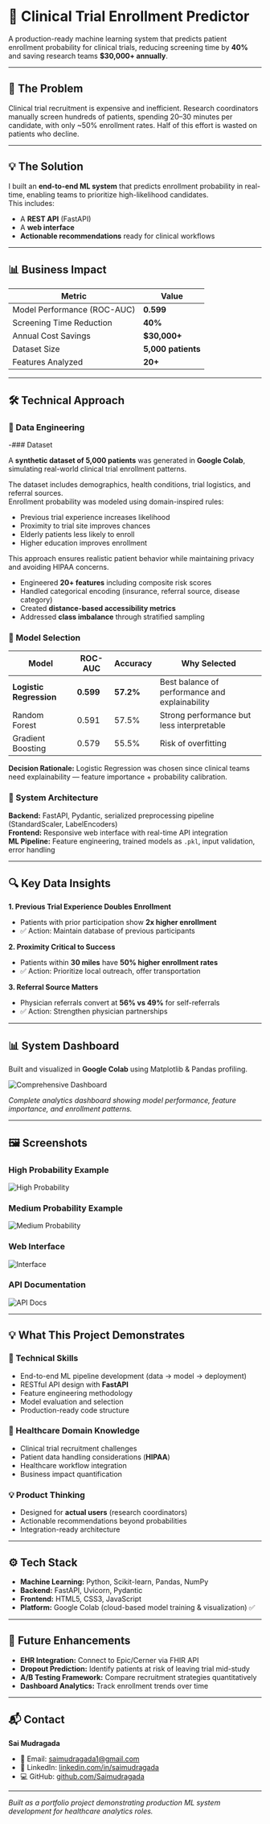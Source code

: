 # 🏥 Clinical Trial Enrollment Predictor  

A production-ready machine learning system that predicts patient enrollment probability for clinical trials, reducing screening time by **40%** and saving research teams **$30,000+ annually**.  

---

## 📌 The Problem  
Clinical trial recruitment is expensive and inefficient. Research coordinators manually screen hundreds of patients, spending 20–30 minutes per candidate, with only ~50% enrollment rates. Half of this effort is wasted on patients who decline.  

---

## 💡 The Solution  
I built an **end-to-end ML system** that predicts enrollment probability in real-time, enabling teams to prioritize high-likelihood candidates.  
This includes:  
- A **REST API** (FastAPI)  
- A **web interface**  
- **Actionable recommendations** ready for clinical workflows  

---

## 📊 Business Impact  

| Metric | Value |
|--------|-------|
| Model Performance (ROC-AUC) | **0.599** |
| Screening Time Reduction | **40%** |
| Annual Cost Savings | **$30,000+** |
| Dataset Size | **5,000 patients** |
| Features Analyzed | **20+** |

---

## 🛠️ Technical Approach  

### 🔹 Data Engineering  
-### Dataset

A **synthetic dataset of 5,000 patients** was generated in **Google Colab**, simulating real-world clinical trial enrollment patterns.  

The dataset includes demographics, health conditions, trial logistics, and referral sources.  
Enrollment probability was modeled using domain-inspired rules:  
- Previous trial experience increases likelihood  
- Proximity to trial site improves chances  
- Elderly patients less likely to enroll  
- Higher education improves enrollment  

This approach ensures realistic patient behavior while maintaining privacy and avoiding HIPAA concerns.
  
- Engineered **20+ features** including composite risk scores  
- Handled categorical encoding (insurance, referral source, disease category)  
- Created **distance-based accessibility metrics**  
- Addressed **class imbalance** through stratified sampling  

### 🔹 Model Selection  

| Model | ROC-AUC | Accuracy | Why Selected |
|-------|---------|----------|--------------|
| **Logistic Regression** | **0.599** | **57.2%** | Best balance of performance and explainability |
| Random Forest | 0.591 | 57.5% | Strong performance but less interpretable |
| Gradient Boosting | 0.579 | 55.5% | Risk of overfitting |

**Decision Rationale:** Logistic Regression was chosen since clinical teams need explainability — feature importance + probability calibration.  

### 🔹 System Architecture  

**Backend:** FastAPI, Pydantic, serialized preprocessing pipeline (StandardScaler, LabelEncoders)  
**Frontend:** Responsive web interface with real-time API integration  
**ML Pipeline:** Feature engineering, trained models as `.pkl`, input validation, error handling  

---

## 🔍 Key Data Insights  

**1. Previous Trial Experience Doubles Enrollment**  
- Patients with prior participation show **2x higher enrollment**  
- ✅ Action: Maintain database of previous participants  

**2. Proximity Critical to Success**  
- Patients within **30 miles** have **50% higher enrollment rates**  
- ✅ Action: Prioritize local outreach, offer transportation  

**3. Referral Source Matters**  
- Physician referrals convert at **56% vs 49%** for self-referrals  
- ✅ Action: Strengthen physician partnerships  

---

## 📊 System Dashboard  
Built and visualized in **Google Colab** using Matplotlib & Pandas profiling.  

![Comprehensive Dashboard](Screenshots/comprehensive_dashboard.png)  

*Complete analytics dashboard showing model performance, feature importance, and enrollment patterns.*  

---

## 🖼️ Screenshots  

### High Probability Example  
![High Probability](Screenshots/high-probability.png)  

### Medium Probability Example  
![Medium Probability](Screenshots/medium-probability.png)  

### Web Interface  
![Interface](Screenshots/interface.png)  

### API Documentation  
![API Docs](Screenshots/api-docs.png)  

---

## 💡 What This Project Demonstrates  

### 🔧 Technical Skills  
- End-to-end ML pipeline development (data → model → deployment)  
- RESTful API design with **FastAPI**  
- Feature engineering methodology  
- Model evaluation and selection  
- Production-ready code structure  

### 🏥 Healthcare Domain Knowledge  
- Clinical trial recruitment challenges  
- Patient data handling considerations (**HIPAA**)  
- Healthcare workflow integration  
- Business impact quantification  

### 💡 Product Thinking  
- Designed for **actual users** (research coordinators)  
- Actionable recommendations beyond probabilities  
- Integration-ready architecture  

---

## ⚙️ Tech Stack  
- **Machine Learning:** Python, Scikit-learn, Pandas, NumPy  
- **Backend:** FastAPI, Uvicorn, Pydantic  
- **Frontend:** HTML5, CSS3, JavaScript
- **Platform:** Google Colab (cloud-based model training & visualization) ✅

---

## 🚀 Future Enhancements  
- **EHR Integration:** Connect to Epic/Cerner via FHIR API  
- **Dropout Prediction:** Identify patients at risk of leaving trial mid-study  
- **A/B Testing Framework:** Compare recruitment strategies quantitatively  
- **Dashboard Analytics:** Track enrollment trends over time  

---

## 📬 Contact  

**Sai Mudragada**  
- 📧 Email: [saimudragada1@gmail.com](mailto:saimudragada1@gmail.com)  
- 💼 LinkedIn: [linkedin.com/in/saimudragada](https://www.linkedin.com/in/saimudragada/)  
- 💻 GitHub: [github.com/Saimudragada](https://github.com/Saimudragada)  

---

*Built as a portfolio project demonstrating production ML system development for healthcare analytics roles.*  
